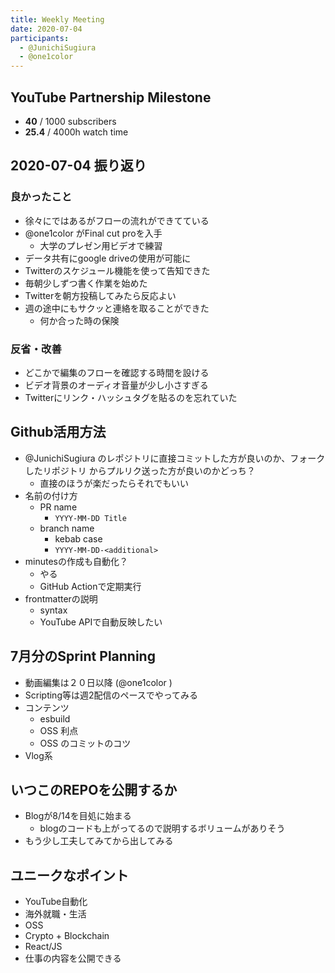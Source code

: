 ```yaml
---
title: Weekly Meeting
date: 2020-07-04
participants:
  - @JunichiSugiura
  - @one1color
---
```


## YouTube Partnership Milestone

* **40** / 1000 subscribers
* **25.4** / 4000h watch time

## 2020-07-04 振り返り

### 良かったこと

* 徐々にではあるがフローの流れができてている
* @one1color がFinal cut proを入手
  * 大学のプレゼン用ビデオで練習
* データ共有にgoogle driveの使用が可能に
* Twitterのスケジュール機能を使って告知できた
* 毎朝少しずつ書く作業を始めた
* Twitterを朝方投稿してみたら反応よい
* 週の途中にもサクッと連絡を取ることができた
  * 何か合った時の保険

### 反省・改善

* どこかで編集のフローを確認する時間を設ける
* ビデオ背景のオーディオ音量が少し小さすぎる
* Twitterにリンク・ハッシュタグを貼るのを忘れていた

## Github活用方法

* @JunichiSugiura のレポジトリに直接コミットした方が良いのか、フォークしたリポジトリ からプルリク送った方が良いのかどっち？
  * 直接のほうが楽だったらそれでもいい
* 名前の付け方
  * PR name
    * `YYYY-MM-DD Title`
  * branch name
    * kebab case
    * `YYYY-MM-DD-<additional>`
* minutesの作成も自動化？
  * やる
  * GitHub Actionで定期実行
* frontmatterの説明
  * syntax
  * YouTube APIで自動反映したい

## 7月分のSprint Planning

* 動画編集は２０日以降 (@one1color )
* Scripting等は週2配信のペースでやってみる
* コンテンツ
  * esbuild
  * OSS 利点
  * OSS のコミットのコツ
* Vlog系

## いつこのREPOを公開するか

* Blogが8/14を目処に始まる
  * blogのコードも上がってるので説明するボリュームがありそう
* もう少し工夫してみてから出してみる

## ユニークなポイント

* YouTube自動化
* 海外就職・生活
* OSS
* Crypto + Blockchain
* React/JS
* 仕事の内容を公開できる
